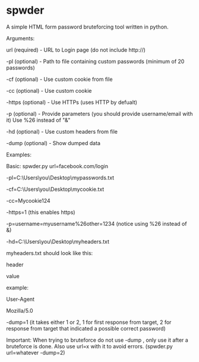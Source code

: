 # spwder
A simple HTML form password bruteforcing tool written in python.

Arguments:
 
url (required)   -   URL to Login page (do not include http://) 
 
-pl (optional)   -   Path to file containing custom passwords (minimum of 20 passwords)
 
-cf (optional)   -   Use custom cookie from file
 
-cc (optional)   -   Use custom cookie  
 
-https (optional) -  Use HTTPs (uses HTTP by defualt)
 
-p (optional)    -   Provide parameters (you should provide username/email with it) Use %26 instead of "&"
 
-hd (optional)   -   Use custom headers from file 
 
-dump (optional) -   Show dumped data 
 
 
 
Examples:

Basic: spwder.py url=facebook.com/login 

-pl=C:\Users\you\Desktop\mypasswords.txt 

-cf=C:\Users\you\Desktop\mycookie.txt

-cc=Mycookie124

-https=1    (this enables https)

-p=username=myusername%26other=1234   (notice using %26 instead of &)

-hd=C:\Users\you\Desktop\myheaders.txt 

myheaders.txt should look like this:

header

value 

example: 

User-Agent

Mozilla/5.0 
 
 
 
 
-dump=1    (it takes either 1 or 2, 1 for first response from target, 2 for response from target that indicated a possible correct password) 
 
Important: When trying to bruteforce do not use -dump , only use it after a bruteforce is done. Also use url=x with it to avoid errors. (spwder.py url=whatever -dump=2) 
